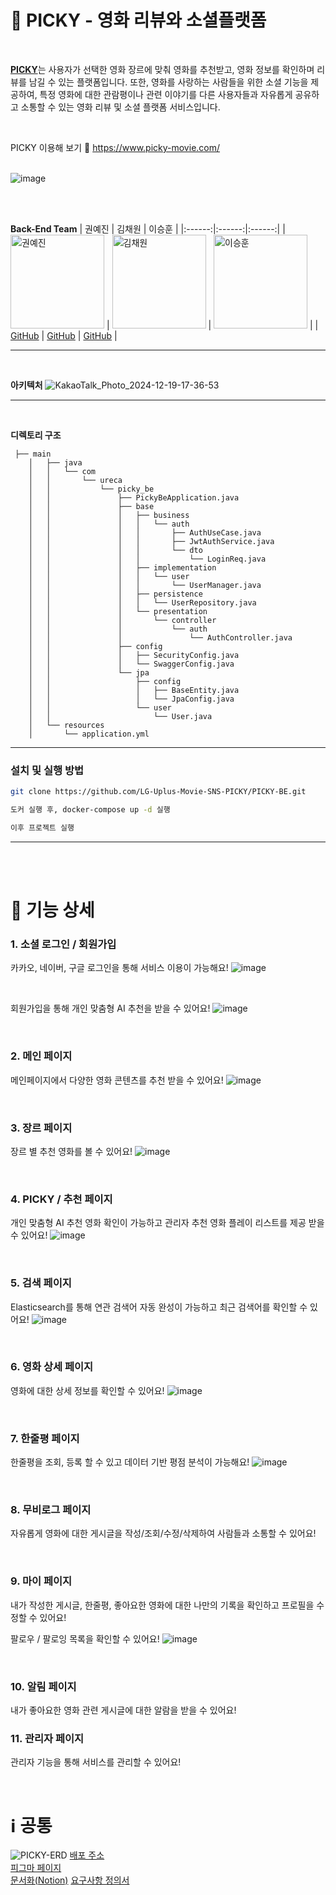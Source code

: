 # 🐻 PICKY - 영화 리뷰와 소셜플랫폼

<br />

[**PICKY**](https://www.picky-movie.com/)는 사용자가 선택한 영화 장르에 맞춰 영화를 추천받고, 영화 정보를 확인하며 리뷰를 남길 수 있는 플랫폼입니다. 또한, 영화를 사랑하는 사람들을 위한 소셜 기능을 제공하여, 특정 영화에 대한 관람평이나 관련 이야기를 다른 사용자들과 자유롭게 공유하고 소통할 수 있는 영화 리뷰 및 소셜 플랫폼 서비스입니다.

<br />

PICKY 이용해 보기 🐻 https://www.picky-movie.com/
<br />
<br />

![image](https://github.com/user-attachments/assets/22363d08-85f1-47db-9039-b082db4ceeaa)

<br/>
<br/>


**Back-End Team**
| 권예진 | 김채원 | 이승훈 |
|:------:|:------:|:------:|
| <img src="https://avatars.githubusercontent.com/YaeJinKwon" alt="권예진" width="150"> | <img src="https://avatars.githubusercontent.com/PeindreLaColline" alt="김채원" width="150"> | <img src="https://avatars.githubusercontent.com/lsh981127" alt="이승훈" width="150"> |
| [GitHub](https://github.com/YaeJinKwon) | [GitHub](https://github.com/PeindreLaColline) | [GitHub](https://github.com/lsh981127) |

---
<br />

**아키텍처**
![KakaoTalk_Photo_2024-12-19-17-36-53](https://github.com/user-attachments/assets/ebba1894-66f1-4852-a8b8-91abce42ea9b)

---
<br />

**디렉토리 구조**

```planeText
 ├── main
    │   ├── java
    │   │   └── com
    │   │       └── ureca
    │   │           └── picky_be
    │   │               ├── PickyBeApplication.java
    │   │               ├── base
    │   │               │   ├── business
    │   │               │   │   └── auth
    │   │               │   │       ├── AuthUseCase.java
    │   │               │   │       ├── JwtAuthService.java
    │   │               │   │       └── dto
    │   │               │   │           └── LoginReq.java
    │   │               │   ├── implementation
    │   │               │   │   └── user
    │   │               │   │       └── UserManager.java
    │   │               │   ├── persistence
    │   │               │   │   └── UserRepository.java
    │   │               │   └── presentation
    │   │               │       └── controller
    │   │               │           └── auth
    │   │               │               └── AuthController.java
    │   │               ├── config
    │   │               │   ├── SecurityConfig.java
    │   │               │   └── SwaggerConfig.java
    │   │               └── jpa
    │   │                   ├── config
    │   │                   │   ├── BaseEntity.java
    │   │                   │   └── JpaConfig.java
    │   │                   └── user
    │   │                       └── User.java
    │   └── resources
    │       └── application.yml
```
---

### 설치 및 실행 방법

```bash
git clone https://github.com/LG-Uplus-Movie-SNS-PICKY/PICKY-BE.git

도커 실행 후, docker-compose up -d 실행

이후 프로젝트 실행
```

---

<br/>
<br/>

# 📱 기능 상세
### 1. 소셜 로그인 / 회원가입
카카오, 네이버, 구글 로그인을 통해 서비스 이용이 가능해요!
![image](https://github.com/user-attachments/assets/db36f5b8-f7d6-40fb-9328-44ee7295051b)

<br/>

회원가입을 통해 개인 맞춤형 AI 추천을 받을 수 있어요!
![image](https://github.com/user-attachments/assets/923ec926-de11-4f14-83a3-f67598c77979)

<br/>

### 2. 메인 페이지
메인페이지에서 다양한 영화 콘텐츠를 추천 받을 수 있어요!
![image](https://github.com/user-attachments/assets/f83b0df2-da46-4d16-bedc-7cc605cc6617)

<br/>

### 3. 장르 페이지
장르 별 추천 영화를 볼 수 있어요!
![image](https://github.com/user-attachments/assets/491c3ca7-424a-4a1e-9907-b91fbf438390)

<br/>

### 4. PICKY / 추천 페이지
개인 맞춤형 AI 추천 영화 확인이 가능하고 관리자 추천 영화 플레이 리스트를 제공 받을 수 있어요!
![image](https://github.com/user-attachments/assets/8dd8595d-561a-4cbe-91f5-83e29fe568c2)

<br/>

### 5. 검색 페이지
Elasticsearch를 통해 연관 검색어 자동 완성이 가능하고 최근 검색어를 확인할 수 있어요!
![image](https://github.com/user-attachments/assets/6ff21298-f30f-41bd-9d24-7b740bd1d5ce)

<br/>

### 6. 영화 상세 페이지
영화에 대한 상세 정보를 확인할 수 있어요!
![image](https://github.com/user-attachments/assets/45f95622-8424-4fd1-a55b-d7f83933bcde)

<br/>

### 7. 한줄평 페이지
한줄평을 조회, 등록 할 수 있고 데이터 기반 평점 분석이 가능해요!
![image](https://github.com/user-attachments/assets/185dd46e-d031-4d58-b816-4634c1676026)

<br/>

### 8. 무비로그 페이지 
자유롭게 영화에 대한 게시글을 작성/조회/수정/삭제하여 사람들과 소통할 수 있어요!

<br/>

### 9. 마이 페이지
내가 작성한 게시글, 한줄평, 좋아요한 영화에 대한 나만의 기록을 확인하고 프로필을 수정할 수 있어요!


팔로우 / 팔로잉 목록을 확인할 수 있어요!
![image](https://github.com/user-attachments/assets/2fc2b7ed-852b-4b9d-a699-37daeace20c8)

<br/>

### 10. 알림 페이지
내가 좋아요한 영화 관련 게시글에 대한 알람을 받을 수 있어요!

### 11. 관리자 페이지
관리자 기능을 통해 서비스를 관리할 수 있어요!

<br/>

# ℹ️ 공통
![PICKY-ERD](https://github.com/user-attachments/assets/a3426484-77e3-4729-bebb-c71f85675754)
[배포 주소](https://d3hxz5yj62y98w.cloudfront.net/)<br />
[피그마 페이지](https://www.figma.com/design/rpAlhiLds5pygwPfPpD4lp/PICKY-%EB%94%94%EC%9E%90%EC%9D%B8-%EC%99%84%EC%84%B1%EB%B3%B8?node-id=0-1&node-type=canvas&t=pwFCyVmMoN1a41le-0)<br />
[문서화(Notion)](https://glass-joggers-e59.notion.site/PICKY-13c9fc77f3f6802ab7f1c2ee59b3aa8c?pvs=74)
[요구사항 정의서](https://docs.google.com/spreadsheets/d/1puQoU2lwXWyVLx6mc33PdlVW_YVREmc3yd3hdZeMDHE/edit?usp=sharing)<br />
